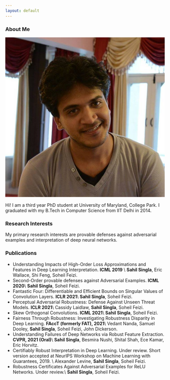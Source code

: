 ```yaml
---
layout: default
---
```



### About Me

<img class="profile-picture" src="profile.jpg">

Hi! I am a third year PhD student at University of Maryland, College Park. I graduated with my B.Tech in Computer Science from IIT Delhi in 2014. 

### Research Interests

My primary research interests are provable defenses against adversarial examples and interpretation of deep neural networks.

### Publications

* Understanding Impacts of High-Order Loss Approximations and Features in Deep Learning Interpretation. **ICML 2019** \\
**Sahil Singla**, Eric Wallace, Shi Feng, Soheil Feizi.
* Second-Order provable defenses against Adversarial Examples. **ICML 2020**\\
**Sahil Singla**, Soheil Feizi. 
* Fantastic Four: Differentiable and Efficient Bounds on Singular Values of Convolution Layers. **ICLR 2021**\\
**Sahil Singla**, Soheil Feizi. 
* Perceptual Adversarial Robustness: Defense Against Unseen Threat Models. **ICLR 2021**\\
Cassidy Laidlaw, **Sahil Singla**, Soheil Feizi. 
* Skew Orthogonal Convolutions. **ICML 2021**\\
**Sahil Singla**, Soheil Feizi. 
* Fairness Through Robustness: Investigating Robustness Disparity in Deep Learning. **FAccT (formerly FAT), 2021**\\
Vedant Nanda, Samuel Dooley, **Sahil Singla**, Soheil Feizi, John Dickerson.
* Understanding Failures of Deep Networks via Robust Feature Extraction. **CVPR, 2021 (Oral)**\\
**Sahil Singla**, Besmira Nushi, Shital Shah, Ece Kamar, Eric Horvitz.
* Certifiably Robust Interpretation in Deep Learning. Under review. Short version accepted at NeurIPS Workshop on Machine Learning with Guarantees, 2019. \\
Alexander Levine, **Sahil Singla**, Soheil Feizi. 
* Robustness Certificates Against Adversarial Examples for ReLU Networks. Under review.\\
 **Sahil Singla**, Soheil Feizi.

